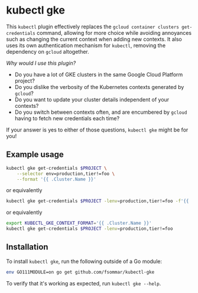 # kubectl gke

This `kubectl` plugin effectively replaces the `gcloud container clusters get-credentials` command, allowing for more
choice while avoiding annoyances such as changing the current context when adding new contexts. It also uses its own
authentication mechanism for `kubectl`, removing the dependency on `gcloud` altogether.

_Why would I use this plugin?_

* Do you have a lot of GKE clusters in the same Google Cloud Platform project?
* Do you dislike the verbosity of the Kubernetes contexts generated by `gcloud`?
* Do you want to update your cluster details independent of your contexts?
* Do you switch between contexts often, and are encumbered by `gcloud` having to fetch new credentials each time?

If your answer is yes to either of those questions, `kubectl gke` might be for you!

## Example usage

```sh
kubectl gke get-credentials $PROJECT \
    --selector env=production,tier!=foo \
    --format '{{ .Cluster.Name }}'
```

or equivalently

```sh
kubectl gke get-credentials $PROJECT -lenv=production,tier!=foo -f'{{ .Cluster.Name }}'
```

or equivalently

```sh
export KUBECTL_GKE_CONTEXT_FORMAT='{{ .Cluster.Name }}'
kubectl gke get-credentials $PROJECT -lenv=production,tier!=foo
```

## Installation

To install `kubectl gke`, run the following outside of a Go module:

```sh
env GO111MODULE=on go get github.com/fsommar/kubectl-gke
```

To verify that it's working as expected, run `kubectl gke --help`.
